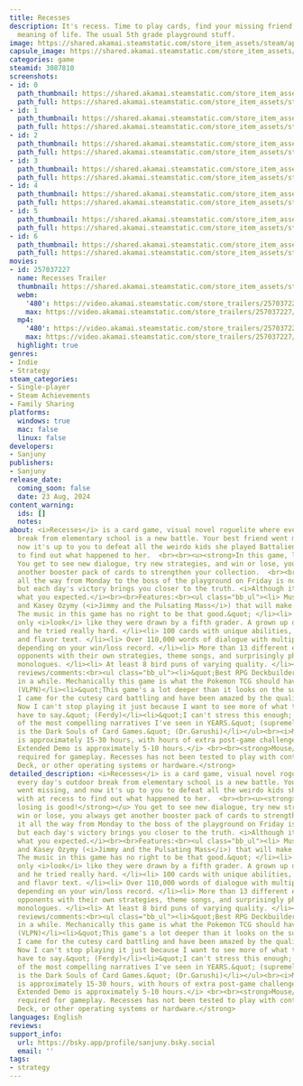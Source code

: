 ```yaml
---
title: Recesses
description: It's recess. Time to play cards, find your missing friend, discover the
  meaning of life. The usual 5th grade playground stuff.
image: https://shared.akamai.steamstatic.com/store_item_assets/steam/apps/3087810/header.jpg?t=1731966974
capsule_image: https://shared.akamai.steamstatic.com/store_item_assets/steam/apps/3087810/capsule_231x87.jpg?t=1731966974
categories: game
steamid: 3087810
screenshots:
- id: 0
  path_thumbnail: https://shared.akamai.steamstatic.com/store_item_assets/steam/apps/3087810/ss_282763e899baba1ff513d66a29f4d152a85f1a45.600x338.jpg?t=1731966974
  path_full: https://shared.akamai.steamstatic.com/store_item_assets/steam/apps/3087810/ss_282763e899baba1ff513d66a29f4d152a85f1a45.1920x1080.jpg?t=1731966974
- id: 1
  path_thumbnail: https://shared.akamai.steamstatic.com/store_item_assets/steam/apps/3087810/ss_48ba3f79e041c008ffabbf2d43cd10cfc8a98c09.600x338.jpg?t=1731966974
  path_full: https://shared.akamai.steamstatic.com/store_item_assets/steam/apps/3087810/ss_48ba3f79e041c008ffabbf2d43cd10cfc8a98c09.1920x1080.jpg?t=1731966974
- id: 2
  path_thumbnail: https://shared.akamai.steamstatic.com/store_item_assets/steam/apps/3087810/ss_c3c4ee86088b2654c1025d3c1961066f4bc4da02.600x338.jpg?t=1731966974
  path_full: https://shared.akamai.steamstatic.com/store_item_assets/steam/apps/3087810/ss_c3c4ee86088b2654c1025d3c1961066f4bc4da02.1920x1080.jpg?t=1731966974
- id: 3
  path_thumbnail: https://shared.akamai.steamstatic.com/store_item_assets/steam/apps/3087810/ss_837412234eb514685be2c83562920e3ed7692b72.600x338.jpg?t=1731966974
  path_full: https://shared.akamai.steamstatic.com/store_item_assets/steam/apps/3087810/ss_837412234eb514685be2c83562920e3ed7692b72.1920x1080.jpg?t=1731966974
- id: 4
  path_thumbnail: https://shared.akamai.steamstatic.com/store_item_assets/steam/apps/3087810/ss_9d11fb7e83ab5afbae313db8f8524fdef3801c30.600x338.jpg?t=1731966974
  path_full: https://shared.akamai.steamstatic.com/store_item_assets/steam/apps/3087810/ss_9d11fb7e83ab5afbae313db8f8524fdef3801c30.1920x1080.jpg?t=1731966974
- id: 5
  path_thumbnail: https://shared.akamai.steamstatic.com/store_item_assets/steam/apps/3087810/ss_5eed78bd329649c9f8fcfb77f090ed0a6c42d4c6.600x338.jpg?t=1731966974
  path_full: https://shared.akamai.steamstatic.com/store_item_assets/steam/apps/3087810/ss_5eed78bd329649c9f8fcfb77f090ed0a6c42d4c6.1920x1080.jpg?t=1731966974
- id: 6
  path_thumbnail: https://shared.akamai.steamstatic.com/store_item_assets/steam/apps/3087810/ss_cd0c3bda84324544eb9b995aa8c20c84ebb0dcde.600x338.jpg?t=1731966974
  path_full: https://shared.akamai.steamstatic.com/store_item_assets/steam/apps/3087810/ss_cd0c3bda84324544eb9b995aa8c20c84ebb0dcde.1920x1080.jpg?t=1731966974
movies:
- id: 257037227
  name: Recesses Trailer
  thumbnail: https://shared.akamai.steamstatic.com/store_item_assets/steam/apps/257037227/movie.293x165.jpg?t=1722610831
  webm:
    '480': https://video.akamai.steamstatic.com/store_trailers/257037227/movie480_vp9.webm?t=1722610831
    max: https://video.akamai.steamstatic.com/store_trailers/257037227/movie_max_vp9.webm?t=1722610831
  mp4:
    '480': https://video.akamai.steamstatic.com/store_trailers/257037227/movie480.mp4?t=1722610831
    max: https://video.akamai.steamstatic.com/store_trailers/257037227/movie_max.mp4?t=1722610831
  highlight: true
genres:
- Indie
- Strategy
steam_categories:
- Single-player
- Steam Achievements
- Family Sharing
platforms:
  windows: true
  mac: false
  linux: false
developers:
- Sanjuny
publishers:
- Sanjuny
release_date:
  coming_soon: false
  date: 23 Aug, 2024
content_warning:
  ids: []
  notes:
about: <i>Recesses</i> is a card game, visual novel roguelite where every day's outdoor
  break from elementary school is a new battle. Your best friend went missing, and
  now it's up to you to defeat all the weirdo kids she played Battaliens with at recess
  to find out what happened to her.  <br><br><u><strong>In this game, losing is good!</strong></u>
  You get to see new dialogue, try new strategies, and win or lose, you always get
  another booster pack of cards to strengthen your collection.  <br><br>Making it
  all the way from Monday to the boss of the playground on Friday is no easy task,
  but each day's victory brings you closer to the truth. <i>Although it may not be
  what you expected.</i><br><br>Features:<br><ul class="bb_ul"><li> Music by CoZyro
  and Kasey Ozymy (<i>Jimmy and the Pulsating Mass</i>) that will make you go, &quot;Wow!
  The music in this game has no right to be that good.&quot; </li><li> Graphics that
  only <i>look</i> like they were drawn by a fifth grader. A grown up did draw them
  and he tried really hard. </li><li> 100 cards with unique abilities, art, combos,
  and flavor text. </li><li> Over 110,000 words of dialogue with multiple scenarios
  depending on your win/loss record. </li><li> More than 13 different elementary school
  opponents with their own strategies, theme songs, and surprisingly philosophical
  monologues. </li><li> At least 8 bird puns of varying quality. </li><li> And 1 goat.</li></ul><br>Recent
  reviews/comments:<br><ul class="bb_ul"><li>&quot;Best RPG Deckbuilder I've seen
  in a while. Mechanically this game is what the Pokemon TCG should have been.&quot;
  (VLPN)</li><li>&quot;This game's a lot deeper than it looks on the surface, honestly
  I came for the cutesy card battling and have been amazed by the quality of the writing.
  Now I can't stop playing it just because I want to see more of what the characters
  have to say.&quot; (Ferdy)</li><li>&quot;I can't stress this enough; this is one
  of the most compelling narratives I've seen in YEARS.&quot; (supremelordender5705)</li><li>&quot;Recesses
  is the Dark Souls of Card Games.&quot; (Dr.Garushi)</li></ul><br><i>Main game playtime
  is approximately 15-30 hours, with hours of extra post-game challenge content. The
  Extended Demo is approximately 5-10 hours.</i> <br><br><strong>Mouse/Windows OS
  required for gameplay. Recesses has not been tested to play with controllers, Steam
  Deck, or other operating systems or hardware.</strong>
detailed_description: <i>Recesses</i> is a card game, visual novel roguelite where
  every day's outdoor break from elementary school is a new battle. Your best friend
  went missing, and now it's up to you to defeat all the weirdo kids she played Battaliens
  with at recess to find out what happened to her.  <br><br><u><strong>In this game,
  losing is good!</strong></u> You get to see new dialogue, try new strategies, and
  win or lose, you always get another booster pack of cards to strengthen your collection.  <br><br>Making
  it all the way from Monday to the boss of the playground on Friday is no easy task,
  but each day's victory brings you closer to the truth. <i>Although it may not be
  what you expected.</i><br><br>Features:<br><ul class="bb_ul"><li> Music by CoZyro
  and Kasey Ozymy (<i>Jimmy and the Pulsating Mass</i>) that will make you go, &quot;Wow!
  The music in this game has no right to be that good.&quot; </li><li> Graphics that
  only <i>look</i> like they were drawn by a fifth grader. A grown up did draw them
  and he tried really hard. </li><li> 100 cards with unique abilities, art, combos,
  and flavor text. </li><li> Over 110,000 words of dialogue with multiple scenarios
  depending on your win/loss record. </li><li> More than 13 different elementary school
  opponents with their own strategies, theme songs, and surprisingly philosophical
  monologues. </li><li> At least 8 bird puns of varying quality. </li><li> And 1 goat.</li></ul><br>Recent
  reviews/comments:<br><ul class="bb_ul"><li>&quot;Best RPG Deckbuilder I've seen
  in a while. Mechanically this game is what the Pokemon TCG should have been.&quot;
  (VLPN)</li><li>&quot;This game's a lot deeper than it looks on the surface, honestly
  I came for the cutesy card battling and have been amazed by the quality of the writing.
  Now I can't stop playing it just because I want to see more of what the characters
  have to say.&quot; (Ferdy)</li><li>&quot;I can't stress this enough; this is one
  of the most compelling narratives I've seen in YEARS.&quot; (supremelordender5705)</li><li>&quot;Recesses
  is the Dark Souls of Card Games.&quot; (Dr.Garushi)</li></ul><br><i>Main game playtime
  is approximately 15-30 hours, with hours of extra post-game challenge content. The
  Extended Demo is approximately 5-10 hours.</i> <br><br><strong>Mouse/Windows OS
  required for gameplay. Recesses has not been tested to play with controllers, Steam
  Deck, or other operating systems or hardware.</strong>
languages: English
reviews:
support_info:
  url: https://bsky.app/profile/sanjuny.bsky.social
  email: ''
tags:
- strategy
---
```

